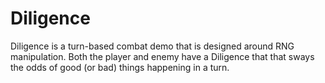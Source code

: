# Diligence
Diligence is a turn-based combat demo that is designed around RNG 
manipulation. Both the player and enemy have a Diligence that that sways 
the odds of good (or bad) things happening in a turn.
